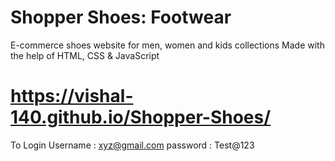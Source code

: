 # Shopper Shoes: Footwear
E-commerce shoes website for men, women and kids collections
Made with the help of HTML, CSS & JavaScript
# https://vishal-140.github.io/Shopper-Shoes/
To Login Username : xyz@gmail.com
         password : Test@123
